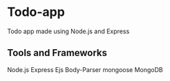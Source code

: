 # Todo-app
Todo app made using Node.js and Express

## Tools and Frameworks
Node.js
Express
Ejs
Body-Parser
mongoose
MongoDB
